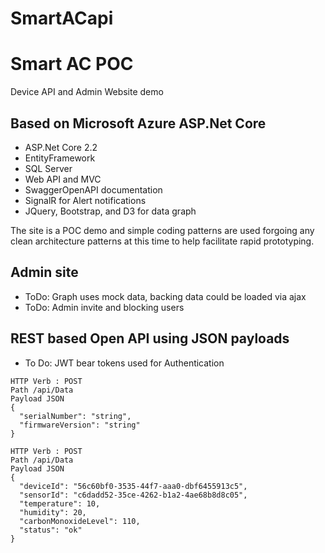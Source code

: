 # SmartACapi
# Smart AC POC

Device API and Admin Website demo

## Based on Microsoft Azure ASP.Net Core
* ASP.Net Core 2.2
* EntityFramework 
* SQL Server
* Web API and MVC
* SwaggerOpenAPI documentation
* SignalR for Alert notifications
* JQuery, Bootstrap, and D3 for data graph


The site is a POC demo and simple coding patterns are used forgoing any clean architecture patterns at this time to help facilitate rapid prototyping.

## Admin site
* ToDo: Graph uses mock data, backing data could be loaded via ajax
* ToDo: Admin invite and blocking users

## REST based Open API using JSON payloads
* To Do: JWT bear tokens used for Authentication
```
HTTP Verb : POST
Path /api/Data
Payload JSON
{
  "serialNumber": "string",
  "firmwareVersion": "string"
}
```

```
HTTP Verb : POST
Path /api/Data
Payload JSON
{
  "deviceId": "56c60bf0-3535-44f7-aaa0-dbf6455913c5",
  "sensorId": "c6dadd52-35ce-4262-b1a2-4ae68b8d8c05",
  "temperature": 10,
  "humidity": 20,
  "carbonMonoxideLevel": 110,
  "status": "ok"
}
```
